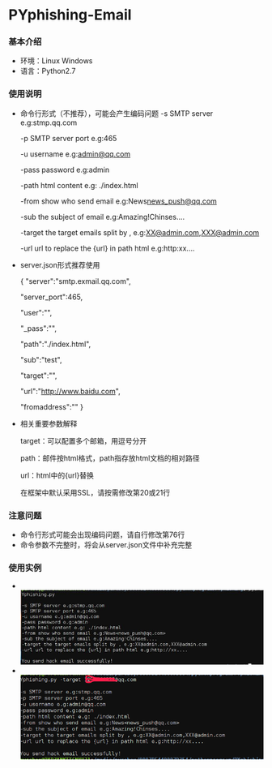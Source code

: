 # PYphishing-Email

### 基本介绍
+ 环境：Linux Windows 
+ 语言：Python2.7
### 使用说明
+ 命令行形式（不推荐），可能会产生编码问题
    -s SMTP server e.g:stmp.qq.com

    -p SMTP server port e.g:465

    -u username e.g:admin@qq.com

    -pass password e.g:admin

    -path html content e.g: ./index.html

    -from show who send email e.g:News<news_push@qq.com>

    -sub the subject of email e.g:Amazing!Chinses.... 

    -target the target emails split by , e.g:XX@admin.com,XXX@admin.com

    -url url to replace the {url} in path html e.g:http:xx....

+ server.json形式推荐使用

  {
  "server":"smtp.exmail.qq.com",

  "server_port":465,

  "user":"",

  "_pass":"",

  "path":"./index.html",

  "sub":"test",

  "target":"",

  "url":"http://www.baidu.com",

  "fromaddress":""
  }
+ 相关重要参数解释

  target：可以配置多个邮箱，用逗号分开

  path：邮件按html格式，path指存放html文档的相对路径

  url：html中的{url}替换

  在框架中默认采用SSL，请按需修改第20或21行
### 注意问题
+ 命令行形式可能会出现编码问题，请自行修改第76行
+ 命令参数不完整时，将会从server.json文件中补充完整
### 使用实例
+  ![server.json](server.json.jpg)
+  ![command](command.png)
